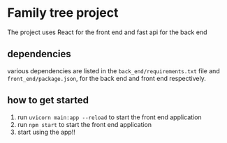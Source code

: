 # Family tree project

The project uses React for the front end and fast api for the back end

## dependencies

various dependencies are listed in the `back_end/requirements.txt` file and `front_end/package.json`, for the back end and front end respectively.

## how to get started 

1. run `uvicorn main:app --reload` to start the front end application
2. run `npm start` to start the front end application
3. start using the app!!
